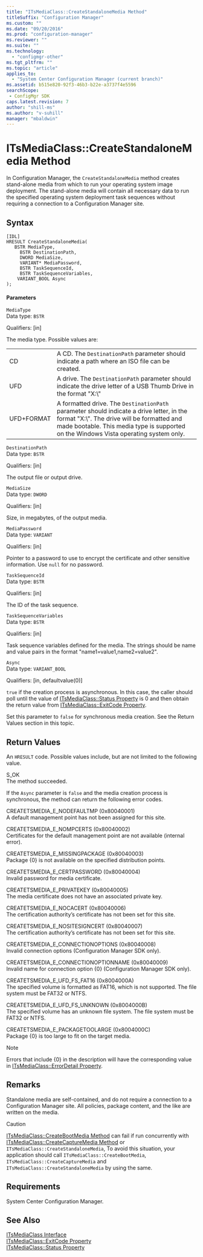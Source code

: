 ```yaml
---
title: "ITsMediaClass::CreateStandaloneMedia Method"
titleSuffix: "Configuration Manager"
ms.custom: ""
ms.date: "09/20/2016"
ms.prod: "configuration-manager"
ms.reviewer: ""
ms.suite: ""
ms.technology:
  - "configmgr-other"
ms.tgt_pltfrm: ""
ms.topic: "article"
applies_to:
  - "System Center Configuration Manager (current branch)"
ms.assetid: b515e820-92f3-46b3-b22e-a3737f4e5596searchScope: - ConfigMgr SDK
caps.latest.revision: 7
author: "shill-ms"
ms.author: "v-suhill"
manager: "mbaldwin"
---
```

# ITsMediaClass::CreateStandaloneMedia Method
In Configuration Manager, the `CreateStandaloneMedia` method creates stand-alone media from which to run your operating system image deployment. The stand-alone media will contain all necessary data to run the specified operating system deployment task sequences without requiring a connection to a Configuration Manager site.  

## Syntax  

```  
[IDL]  
HRESULT CreateStandaloneMedia(  
   BSTR MediaType,  
     BSTR DestinationPath,  
     DWORD MediaSize,  
     VARIANT* MediaPassword,  
     BSTR TaskSequenceId,  
     BSTR TaskSequenceVariables,  
    VARIANT_BOOL Async  
);  
```  

#### Parameters  
 `MediaType`  
 Data type: `BSTR`  

 Qualifiers: [in]  

 The media type. Possible values are:  

|||  
|-|-|  
|CD|A CD. The `DestinationPath` parameter should indicate a path where an ISO file can be created.|  
|UFD|A drive. The `DestinationPath` parameter should indicate the drive letter of a USB Thumb Drive in the format "X:\\"|  
|UFD+FORMAT|A formatted drive. The `DestinationPath` parameter should indicate a drive letter, in the format "X:\\". The drive will be formatted and made bootable. This media type is supported on the Windows Vista operating system only.|  

 `DestinationPath`  
 Data type: `BSTR`  

 Qualifiers: [in]  

 The output file or output drive.  

 `MediaSize`  
 Data type: `DWORD`  

 Qualifiers: [in]  

 Size, in megabytes, of the output media.  

 `MediaPassword`  
 Data type: `VARIANT`  

 Qualifiers: [in]  

 Pointer to a password to use to encrypt the certificate and other sensitive information. Use `null` for no password.  

 `TaskSequenceId`  
 Data type: `BSTR`  

 Qualifiers: [in]  

 The ID of the task sequence.  

 `TaskSequenceVariables`  
 Data type: `BSTR`  

 Qualifiers: [in]  

 Task sequence variables defined for the media. The strings should be name and value pairs in the format "name1=value1,name2=value2".  

 `Async`  
 Data type: `VARIANT_BOOL`  

 Qualifiers: [in, defaultvalue(0)]  

 `true` if the creation process is asynchronous. In this case, the caller should poll until the value of [ITsMediaClass::Status Property](../../../develop/reference/misc/itsmediaclass--status-property.md) is 0 and then obtain the return value from [ITsMediaClass::ExitCode Property](../../../develop/reference/misc/itsmediaclass--exitcode-property.md).  

 Set this parameter to `false` for synchronous media creation. See the Return Values section in this topic.  

## Return Values  
 An `HRESULT` code. Possible values include, but are not limited to the following value.  

 S_OK  
 The method succeeded.  

 If the `Async` parameter is `false` and the media creation process is synchronous, the method can return the following error codes.  

 CREATETSMEDIA_E_NODEFAULTMP (0x80040001)  
 A default management point has not been assigned for this site.  

 CREATETSMEDIA_E_NOMPCERTS (0x80040002)  
 Certificates for the default management point are not available (internal error).  

 CREATETSMEDIA_E_MISSINGPACKAGE (0x80040003)  
 Package {0} is not available on the specified distribution points.  

 CREATETSMEDIA_E_CERTPASSWORD (0x80040004)  
 Invalid password for media certificate.  

 CREATETSMEDIA_E_PRIVATEKEY (0x80040005)  
 The media certificate does not have an associated private key.  

 CREATETSMEDIA_E_NOCACERT (0x80040006)  
 The certification authority’s certificate has not been set for this site.  

 CREATETSMEDIA_E_NOSITESIGNCERT (0x80040007)  
 The certification authority’s certificate has not been set for this site.  

 CREATETSMEDIA_E_CONNECTIONOPTIONS (0x80040008)  
 Invalid connection options (Configuration Manager SDK only).  

 CREATETSMEDIA_E_CONNECTIONOPTIONNAME (0x80040009)  
 Invalid name for connection option {0} (Configuration Manager SDK only).  

 CREATETSMEDIA_E_UFD_FS_FAT16 (0x8004000A)  
 The specified volume is formatted as FAT16, which is not supported. The file system must be FAT32 or NTFS.  

 CREATETSMEDIA_E_UFD_FS_UNKNOWN (0x8004000B)  
 The specified volume has an unknown file system. The file system must be FAT32 or NTFS.  

 CREATETSMEDIA_E_PACKAGETOOLARGE (0x8004000C)  
 Package {0} is too large to fit on the target media.  

> [!NOTE]
>  Errors that include {0} in the description will have the corresponding value in [ITsMediaClass::ErrorDetail Property](../../../develop/reference/misc/itsmediaclass--errordetail-property.md).  

## Remarks  
 Standalone media are self-contained, and do not require a connection to a Configuration Manager site. All policies, package content, and the like are written on the media.  

> [!CAUTION]
>  [ITsMediaClass::CreateBootMedia Method](../../../develop/reference/misc/itsmediaclass--createbootmedia-method.md) can fail if run concurrently with [ITsMediaClass::CreateCaptureMedia Method](../../../develop/reference/misc/itsmediaclass--createcapturemedia-method.md) or `ITsMediaClass::CreateStandaloneMedia`, To avoid this situation, your application should call `ITsMediaClass::CreateBootMedia`, `ITsMediaClass::CreateCaptureMedia` and `ITsMediaClass::CreateStandaloneMedia` by using the same.  

## Requirements  
 System Center Configuration Manager.  

## See Also  
 [ITsMediaClass Interface](../../../develop/reference/misc/itsmediaclass-interface.md)   
 [ITsMediaClass::ExitCode Property](../../../develop/reference/misc/itsmediaclass--exitcode-property.md)   
 [ITsMediaClass::Status Property](../../../develop/reference/misc/itsmediaclass--status-property.md)
